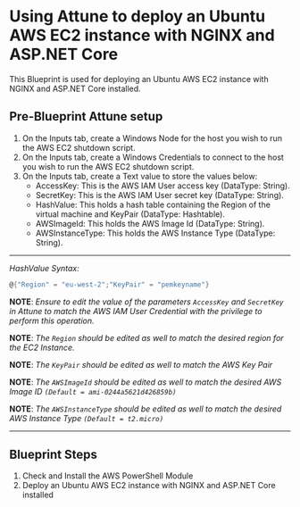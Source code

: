 # Using Attune to deploy an Ubuntu AWS EC2 instance with NGINX and ASP.NET Core

This Blueprint is used for deploying an Ubuntu AWS EC2 instance with NGINX and ASP.NET Core installed.

## Pre-Blueprint Attune setup

1. On the Inputs tab, create a Windows Node for the host you wish to run the AWS EC2 shutdown script.
1. On the Inputs tab, create a Windows Credentials to connect to the host you wish to run the AWS EC2 shutdown script.
1. On the Inputs tab, create a Text value to store the values below:
    - AccessKey: This is the AWS IAM User access key (DataType: String).
    - SecretKey: This is the AWS IAM User secret key (DataType: String).
    - HashValue: This holds a hash table containing the Region of the virtual machine and KeyPair (DataType: Hashtable).
    - AWSImageId: This holds the AWS Image Id (DataType: String).
    - AWSInstanceType: This holds the AWS Instance Type (DataType: String).

---

*HashValue Syntax:*

```powershell
@{"Region" = "eu-west-2";"KeyPair" = "pemkeyname"}
```

**NOTE**: *Ensure to edit the value of the parameters `AccessKey` and `SecretKey` in Attune to match the AWS IAM User Credential with the privilege to perform this operation.*

**NOTE**: *The `Region` should be edited as well to match the desired region for the EC2 Instance.*

**NOTE**: *The `KeyPair` should be edited as well to match the AWS Key Pair*

**NOTE**: *The `AWSImageId` should be edited as well to match the desired AWS Image ID `(Default = ami-0244a5621d426859b)`*

**NOTE**: *The `AWSInstanceType` should be edited as well to match the desired AWS Instance Type `(Default = t2.micro)`*

---

## Blueprint Steps

1. Check and Install the AWS PowerShell Module
1. Deploy an Ubuntu AWS EC2 instance with NGINX and ASP.NET Core installed
